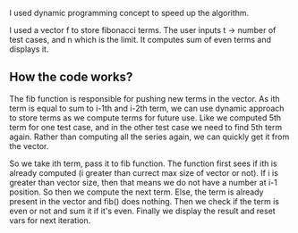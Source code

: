 I used dynamic programming concept to speed up the algorithm.

I used a vector f to store fibonacci terms. The user inputs t -> number of test cases, and n which is the limit. It computes sum of even terms and displays it.

## How the code works?
The fib function is responsible for pushing new terms in the vector. As ith term is equal to sum to i-1th and i-2th term, we can use dynamic approach to store terms as we compute terms for future use. Like we computed 5th term for one test case, and in the other test case we need to find 5th term again. Rather than computing all the series again, we can quickly get it from the vector.

So we take ith term, pass it to fib function. The function first sees if ith is already computed (i greater than currect max size of vector or not). If i is greater than vector size, then that means we do not have a number at i-1 position. So then we compute the next term. Else, the term is already present in the vector and fib() does nothing. Then we check if the term is even or not and sum it if it's even. Finally we display the result and reset vars for next iteration.
